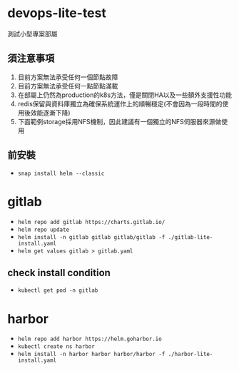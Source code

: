 # devops-lite-test
測試小型專案部屬

## 須注意事項
1. 目前方案無法承受任何一個節點故障
2. 目前方案無法承受任何一點節點滿載
3. 在部屬上仍然為production的k8s方法，僅是關閉HA以及一些額外支援性功能
4. redis保留與資料庫獨立為確保系統運作上的順暢穩定(不會因為一段時間的使用後效能逐漸下降)
5. 下面範例storage採用NFS機制，因此建議有一個獨立的NFS伺服器來源做使用

## 前安裝
* `snap install helm --classic`

# gitlab
* `helm repo add gitlab https://charts.gitlab.io/`
* `helm repo update`
* `helm install -n gitlab gitlab gitlab/gitlab -f ./gitlab-lite-install.yaml`
* `helm get values gitlab > gitlab.yaml`

## check install condition
* `kubectl get pod -n gitlab`

# harbor
* `helm repo add harbor https://helm.goharbor.io`
* `kubectl create ns harbor`
* `helm install -n harbor harbor harbor/harbor -f ./harbor-lite-install.yaml`
